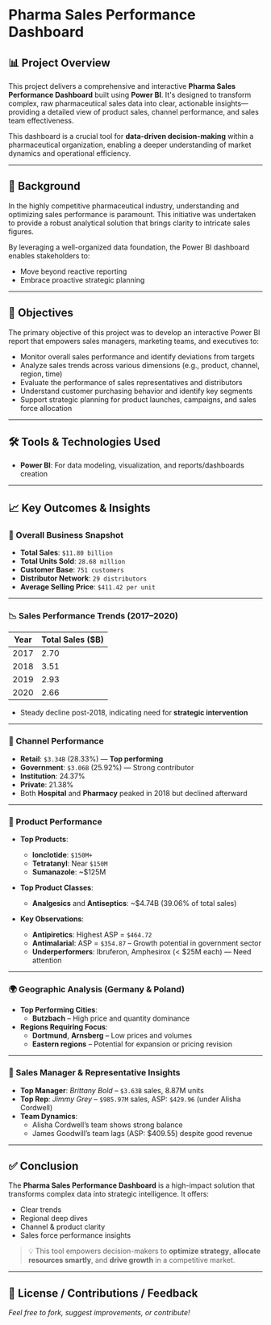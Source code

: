 # Pharma Sales Performance Dashboard

## 📊 Project Overview

This project delivers a comprehensive and interactive **Pharma Sales Performance Dashboard** built using **Power BI**. It's designed to transform complex, raw pharmaceutical sales data into clear, actionable insights—providing a detailed view of product sales, channel performance, and sales team effectiveness.

This dashboard is a crucial tool for **data-driven decision-making** within a pharmaceutical organization, enabling a deeper understanding of market dynamics and operational efficiency.

---

## 🧩 Background

In the highly competitive pharmaceutical industry, understanding and optimizing sales performance is paramount. This initiative was undertaken to provide a robust analytical solution that brings clarity to intricate sales figures.

By leveraging a well-organized data foundation, the Power BI dashboard enables stakeholders to:

- Move beyond reactive reporting
- Embrace proactive strategic planning

---

## 🎯 Objectives

The primary objective of this project was to develop an interactive Power BI report that empowers sales managers, marketing teams, and executives to:

- Monitor overall sales performance and identify deviations from targets  
- Analyze sales trends across various dimensions (e.g., product, channel, region, time)  
- Evaluate the performance of sales representatives and distributors  
- Understand customer purchasing behavior and identify key segments  
- Support strategic planning for product launches, campaigns, and sales force allocation  

---

## 🛠️ Tools & Technologies Used

- **Power BI**: For data modeling, visualization, and reports/dashboards creation  

---

## 📈 Key Outcomes & Insights

### 🔹 Overall Business Snapshot

- **Total Sales**: `$11.80 billion`  
- **Total Units Sold**: `28.68 million`  
- **Customer Base**: `751 customers`  
- **Distributor Network**: `29 distributors`  
- **Average Selling Price**: `$411.42 per unit`  

---

### 📉 Sales Performance Trends (2017–2020)

| Year | Total Sales ($B) |
|------|------------------|
| 2017 | 2.70             |
| 2018 | 3.51             |
| 2019 | 2.93             |
| 2020 | 2.66             |

- Steady decline post-2018, indicating need for **strategic intervention**

---

### 🛒 Channel Performance

- **Retail**: `$3.34B` (28.33%) — **Top performing**
- **Government**: `$3.06B` (25.92%) — Strong contributor
- **Institution**: 24.37%
- **Private**: 21.38%
- Both **Hospital** and **Pharmacy** peaked in 2018 but declined afterward

---

### 💊 Product Performance

- **Top Products**:
  - **Ionclotide**: `$150M+`
  - **Tetratanyl**: Near `$150M`
  - **Sumanazole**: ~$125M

- **Top Product Classes**:
  - **Analgesics** and **Antiseptics**: ~$4.74B (39.06% of total sales)

- **Key Observations**:
  - **Antipiretics**: Highest ASP = `$464.72`
  - **Antimalarial**: ASP = `$354.87` – Growth potential in government sector
  - **Underperformers**: Ibruferon, Amphesirox (< $25M each) — Need attention

---

### 🌍 Geographic Analysis (Germany & Poland)

- **Top Performing Cities**:
  - **Butzbach** – High price and quantity dominance
- **Regions Requiring Focus**:
  - **Dortmund**, **Arnsberg** – Low prices and volumes
  - **Eastern regions** – Potential for expansion or pricing revision

---

### 👥 Sales Manager & Representative Insights

- **Top Manager**: *Brittany Bold* – `$3.63B` sales, 8.87M units
- **Top Rep**: *Jimmy Grey* – `$985.97M` sales, ASP: `$429.96` (under Alisha Cordwell)
- **Team Dynamics**:
  - Alisha Cordwell’s team shows strong balance
  - James Goodwill’s team lags (ASP: $409.55) despite good revenue

---

## ✅ Conclusion

The **Pharma Sales Performance Dashboard** is a high-impact solution that transforms complex data into strategic intelligence. It offers:

- Clear trends
- Regional deep dives
- Channel & product clarity
- Sales force performance insights

> 💡 This tool empowers decision-makers to **optimize strategy**, **allocate resources smartly**, and **drive growth** in a competitive market.

---

## 📎 License / Contributions / Feedback

*Feel free to fork, suggest improvements, or contribute!*
